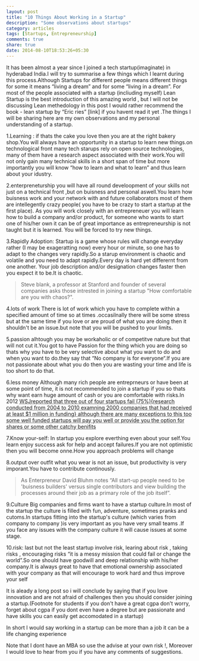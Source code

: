 ```yaml
---
layout: post
title: "10 Things About Working in a Startup"
description: "Some observations about startups"
category: articles
tags: [Startups, Entrepreneurship]
comments: true
share: true
date: 2014-08-10T18:53:26+05:30
---
```


It has been almost  a year since I joined a tech startup(imaginate) in hyderabad India.I will try to summarise a few things which I learnt during this  process.Although Startups for different people means different things for some it means “living a dream” and for some “living in a dream”. For most of the people associated with a startup (incliuding myself) Lean Startup is the best introduction of this amazing world , but I will not be discussing Lean methedology in this post I would rather recommend  the book - lean startup by “Eric ries” [link] if you havent read it yet .The things I will be sharing here are my own observations and my personal understanding of a startup.

1.Learning :
if thats the cake you love then you are at the right bakery shop.You will always have an opportunity in a startup to learn new things.on technological front many tech starups rely on open source technologies, many of them have a research aspect associated with their work.You will not only gain many technical skills in a short span of time but more importantly you will know “how to learn and what to  learn” and thus learn about your idustry.

2.enterpreneturship
you will have all round develoopment of your skills not just on a technical front ,but on buisness and personal aswell.You learn how buisness  work and your network with and future collaborators most of them are intellegently crazy people( you have to be crazy to start a startup at the first place). As you will work closely with an entrepreneuer you will learn how to build a company and/or product, for someone who wants to start one of his/her own it can be of great importance as entrepreneurship is not taught but it is learned. You will be forced to try new things.

3.Rapidly Adoption:
Startup is a game whose rules will change everyday rather (I may be exageratting now) every hour or minute, so one has to adapt to the changes very rapidly.So a starup environment is chaotic and volatile and you need to adapt rapidly.Every day is hard yet differernt from one another. Your job description and/or designation changes faster then you expect it to be.It is chaotic.

> Steve blank, a professor at Stanford and founder of several companies asks those intrested in joining a startup "How comfortable are you with chaos?".

4.lots of work
There is lot of work which you have to complete within a specified amount of time so at times .occasilnally there will be some stress but at the same time if you  love or are proud of what you are doing then it shouldn't be an issue.but note that you will be pushed to your limits.

5.passion
alhtough you may be workaholic or of competitve nature but that will not cut it.You got to have Passion for the thing which you are doing so thats why you have to be very selective about what you want to do and when you want to do.they say that “No company is for everyone“.If you are not passionate about what you do then you are wasting your time and life is too short to do that.

6.less money
Although many rich people are entreprneurs or have been at some point of time, it is not recommended to join a startup if you so thats why want earn huge amount of cash or you are comfortable with risks.In 2012 <abbr title="The Wall Street Journal">WSJ<abbr>reported that three out of four startups fail (75%){research conducted from 2004 to 2010 examning 2000 companies that had received at least $1 million in funding}
although there are many exceptions to this too some well funded startups will pay you well or provide you the option for shares or some other catchy benifits


7.Know your-self:
In startup you explore everthing even about your self.You learn enjoy success ask for help and accept failures.If you are not optimistic then you will become onne.How you approach problems will change

8.output over outfit
what you wear is not an issue, but productivity is very imporant.You have to contribute continously.
>As Enterpreneur David Bluhm notes “All start-up people need to be 'buisness builders' versus single contributors and view building the processes around their job as a primary role of the job itself”.

9.Culture
Big companies and firms want to have a startup culture.In most of the startup the culture is filled with fun, adventure, sometimes pranks and cutoms.In startups fitting into the startup's culture (which varies from company to company )is very important as you have very small teams .If you face any issues with the company culture it will cause issues at some stage.

10.risk:
last but not the least startup involve risk, learing about risk , taking risks , encouraging risks
“it is a messy mission that could fail or change the world”.So one should have goodwill and deep relationship with his/her company.It is always great to have that emotional ownership associated with your company as that will encourage to work hard and thus improve your self


It is aleady a long post so i will conclude by saying  that if you love innovation and are not afraid of challenges then you should consider joining a startup.(Footnote for students if you don't have a great cgpa don't worry, forget about cgpa if you dont even have a degree but are passionate and have skills you can easily get accomodated in a startup)

In short I would say working in a startup can be more than a job it can be a life changing experience

Note that I dont have an MBA so use the advise at your own risk !, Moreover I would love to hear from you if you have any comments of suggestions.





